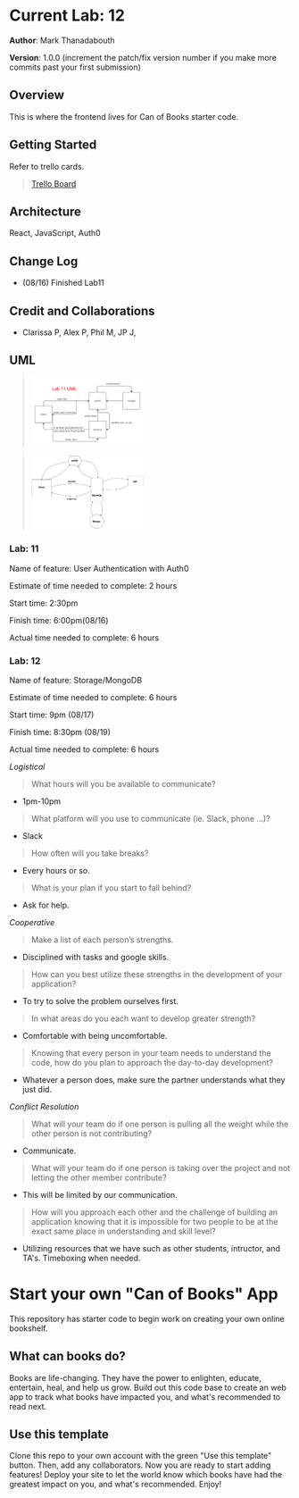 # Current Lab: 12

**Author**: Mark Thanadabouth

**Version**: 1.0.0 (increment the patch/fix version number if you make more commits past your first submission)

## Overview
This is where the frontend lives for Can of Books starter code.

## Getting Started
Refer to trello cards.
> [Trello Board](https://trello.com/b/LhHdaHUV/301n22-bestbookstasktracker)

## Architecture
React, JavaScript, Auth0

## Change Log
- (08/16) Finished Lab11

## Credit and Collaborations
- Clarissa P, Alex P, Phil M, JP J,

## UML
> <img src="./pics/lab11_UML.jpg" alt="UML" width="200"/>

> <img src="./pics/Lab12 UML.jpg" alt="UML" width="200"/>

### Lab: 11

Name of feature: User Authentication with Auth0

Estimate of time needed to complete: 2 hours

Start time: 2:30pm

Finish time: 6:00pm(08/16)

Actual time needed to complete: 6 hours

### Lab: 12

Name of feature: Storage/MongoDB

Estimate of time needed to complete: 6 hours

Start time: 9pm (08/17)

Finish time: 8:30pm (08/19)

Actual time needed to complete: 6 hours

*Logistical*

> What hours will you be available to communicate?

- 1pm-10pm

> What platform will you use to communicate (ie. Slack, phone …)?

- Slack

> How often will you take breaks?

- Every hours or so.

> What is your plan if you start to fall behind?

- Ask for help.

*Cooperative*

> Make a list of each person’s strengths.

- Disciplined with tasks and google skills.

> How can you best utilize these strengths in the development of your application?

- To try to solve the problem ourselves first.

> In what areas do you each want to develop greater strength?

- Comfortable with being uncomfortable.

> Knowing that every person in your team needs to understand the code, how do you plan to approach the day-to-day development?

- Whatever a person does, make sure the partner understands what they just did.

*Conflict Resolution*

> What will your team do if one person is pulling all the weight while the other person is not contributing?

- Communicate.

> What will your team do if one person is taking over the project and not letting the other member contribute?

- This will be limited by our communication.

> How will you approach each other and the challenge of building an application knowing that it is impossible for two people to be at the exact same place in understanding and skill level?

- Utilizing resources that we have such as other students, intructor, and TA's. Timeboxing when needed.


# Start your own "Can of Books" App

This repository has starter code to begin work on creating your own online bookshelf.

## What can books do?

Books are life-changing. They have the power to enlighten, educate, entertain, heal, and help us grow. Build out this code base to create an web app to track what books have impacted you, and what's recommended to read next.

## Use this template

Clone this repo to your own account with the green "Use this template" button. Then, add any collaborators. Now you are ready to start adding features! Deploy your site to let the world know which books have had the greatest impact on you, and what's recommended. Enjoy!
